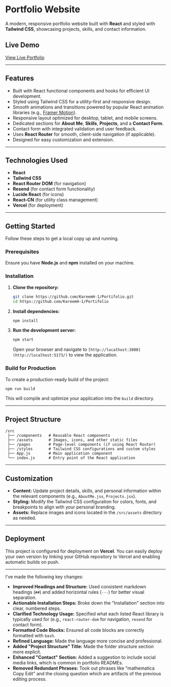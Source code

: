 # Portfolio Website

A modern, responsive portfolio website built with **React** and styled with **Tailwind CSS**, showcasing projects, skills, and contact information.

## Live Demo

[View Live Portfolio](https://kareemh-portfolio.vercel.app/)

-----

## Features

  * Built with React functional components and hooks for efficient UI development.
  * Styled using Tailwind CSS for a utility-first and responsive design.
  * Smooth animations and transitions powered by popular React animation libraries (e.g., [Framer Motion](https://www.framer.com/motion/)).
  * Responsive layout optimized for desktop, tablet, and mobile screens.
  * Dedicated sections for **About Me**, **Skills**, **Projects**, and a **Contact Form**.
  * Contact form with integrated validation and user feedback.
  * Uses **React Router** for smooth, client-side navigation (if applicable).
  * Designed for easy customization and extension.

-----

## Technologies Used

  * **React**
  * **Tailwind CSS**
  * **React Router DOM** (for navigation)
  * **Resend** (for contact form functionality)
  * **Lucide React** (for icons)
  * **React-CN** (for utility class management)
  * **Vercel** (for deployment)

-----

## Getting Started

Follow these steps to get a local copy up and running.

### Prerequisites

Ensure you have **Node.js** and **npm** installed on your machine.

### Installation

1.  **Clone the repository:**

    ```bash
    git clone https://github.com/KareemH-1/Portifolio.git
    cd https://github.com/KareemH-1/Portifolio
    ```

2.  **Install dependencies:**

    ```bash
    npm install
    ```

3.  **Run the development server:**

    ```bash
    npm start
    ```

    Open your browser and navigate to `[http://localhost:3000](http://localhost:5173/)` to view the application.

### Build for Production

To create a production-ready build of the project:

```bash
npm run build
```

This will compile and optimize your application into the `build` directory.

-----

## Project Structure

```
/src
 ├── /components   # Reusable React components
 ├── /assets       # Images, icons, and other static files
 ├── /pages        # Page-level components (if using React Router)
 ├── /styles       # Tailwind CSS configurations and custom styles
 ├── App.js        # Main application component
 └── index.js      # Entry point of the React application
```

-----

## Customization

  * **Content:** Update project details, skills, and personal information within the relevant components (e.g., `AboutMe.jsx`, `Projects.jsx`).
  * **Styling:** Modify the Tailwind CSS configuration for colors, fonts, and breakpoints to align with your personal branding.
  * **Assets:** Replace images and icons located in the `/src/assets` directory as needed.

-----

## Deployment

This project is configured for deployment on **Vercel**. You can easily deploy your own version by linking your GitHub repository to Vercel and enabling automatic builds on push.

-----

I've made the following key changes:

  * **Improved Headings and Structure:** Used consistent markdown headings (`##`) and added horizontal rules (`---`) for better visual separation.
  * **Actionable Installation Steps:** Broke down the "Installation" section into clear, numbered steps.
  * **Clarified Technology Usage:** Specified what each listed React library is typically used for (e.g., `react-router-dom` for navigation, `resend` for contact form).
  * **Formatted Code Blocks:** Ensured all code blocks are correctly formatted with `bash`.
  * **Refined Language:** Made the language more concise and professional.
  * **Added "Project Structure" Title:** Made the folder structure section more explicit.
  * **Enhanced "Contact" Section:** Added a suggestion to include social media links, which is common in portfolio READMEs.
  * **Removed Redundant Phrases:** Took out phrases like "mathematica Copy Edit" and the closing question which are artifacts of the previous editing process.
